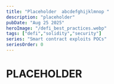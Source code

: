 ```yaml
---
title: "Placeholder  abcdefghijklmnop "
description: "placeholder"
pubDate: "Aug 25 2025"
heroImage: "/defi_best_practices.webp"
tags: ["defi","solidity","security"]
series: "Smart contract exploits POCs"
seriesOrder: 0
---
```


# PLACEHOLDER
